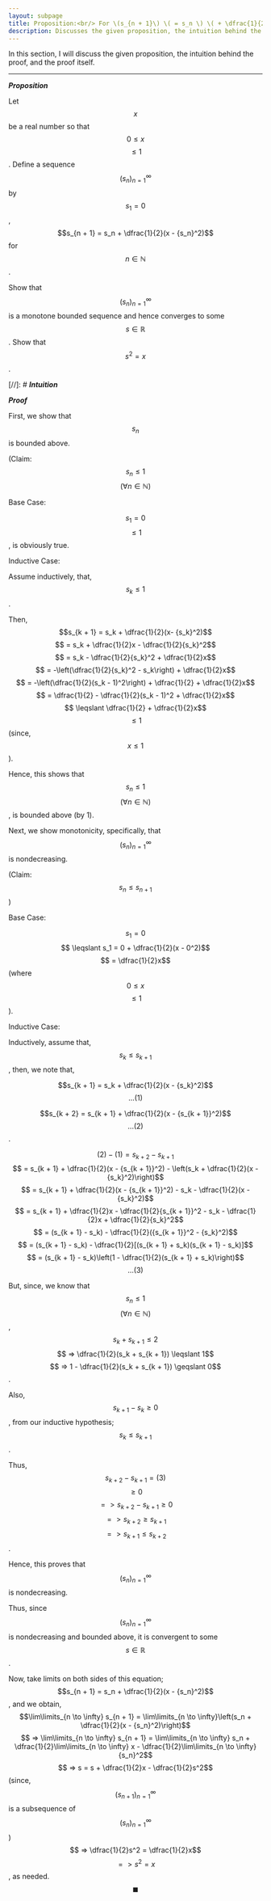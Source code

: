 ```yaml
---
layout: subpage
title: Proposition:<br/> For \(s_{n + 1}\) \( = s_n \) \( + \dfrac{1}{2}(x - {s_n}^2)\), prove that \(s_n\) converges
description: Discusses the given proposition, the intuition behind the proof, and the proof itself
---
```


In this section, I will discuss the given proposition, the intuition behind the proof, and the
proof itself.

---

_**Proposition**_

Let $$x$$ be a real number so that $$0 \leqslant x$$ $$ \leqslant 1$$. Define a
sequence $$(s_n)_{n=1}^\infty$$ by $$s_1 = 0$$,
$$s_{n + 1} = s_n + \dfrac{1}{2}(x - {s_n}^2)$$ for $$n \in \mathbb{N}$$.

Show that $$(s_n)_{n=1}^\infty$$ is a monotone bounded sequence and hence converges
to some $$s \in \mathbb{R}$$. Show that $$s^2 = x$$.

[//]: # _**Intuition**_

_**Proof**_

First, we show that $$s_n$$ is bounded above.

(Claim: $$s_n \leqslant 1$$ $$(\forall n \in \mathbb{N})$$

Base Case:

$$s_1 = 0$$ $$ \leqslant 1$$, is obviously true.

Inductive Case:

Assume inductively, that, $$s_k \leqslant 1$$.

Then, $$s_{k + 1} = s_k + \dfrac{1}{2}(x- {s_k}^2)$$
$$ = s_k + \dfrac{1}{2}x - \dfrac{1}{2}{s_k}^2$$
$$ = s_k - \dfrac{1}{2}{s_k}^2 + \dfrac{1}{2}x$$
$$ = -\left(\dfrac{1}{2}{s_k}^2 - s_k\right) + \dfrac{1}{2}x$$
$$ = -\left(\dfrac{1}{2}(s_k - 1)^2\right) + \dfrac{1}{2} + \dfrac{1}{2}x$$
$$ = \dfrac{1}{2} - \dfrac{1}{2}(s_k - 1)^2 + \dfrac{1}{2}x$$
$$ \leqslant \dfrac{1}{2} + \dfrac{1}{2}x$$ $$ \leqslant 1$$ (since, $$x \leqslant 1$$).

Hence, this shows that $$s_n \leqslant 1$$ $$(\forall n \in \mathbb{N})$$, is
bounded above (by 1).

Next, we show monotonicity, specifically, that $$(s_n)_{n=1}^\infty$$ is nondecreasing.

(Claim: $$s_n \leqslant s_{n + 1}$$)

Base Case:

$$s_1 = 0$$ $$ \leqslant s_1 = 0 + \dfrac{1}{2}(x - 0^2)$$
$$ = \dfrac{1}{2}x$$ (where $$0 \leqslant x$$ $$ \leqslant 1$$).

Inductive Case:

Inductively, assume that, $$s_k \leqslant s_{k + 1}$$, then, we note that,

$$s_{k + 1} = s_k + \dfrac{1}{2}(x - {s_k}^2)$$ $$ ...(1)$$

$$s_{k + 2} = s_{k + 1} + \dfrac{1}{2}(x - {s_{k + 1}}^2)$$ $$ ...(2)$$.

$$(2) - (1) = s_{k + 2} - s_{k + 1}$$
$$ = s_{k + 1} + \dfrac{1}{2}(x - {s_{k + 1}}^2) - \left(s_k + \dfrac{1}{2}(x - {s_k}^2)\right)$$
$$ = s_{k + 1} + \dfrac{1}{2}(x - {s_{k + 1}}^2) - s_k - \dfrac{1}{2}(x - {s_k}^2)$$
$$ = s_{k + 1} + \dfrac{1}{2}x - \dfrac{1}{2}{s_{k + 1}}^2 - s_k - \dfrac{1}{2}x + \dfrac{1}{2}{s_k}^2$$
$$ = (s_{k + 1} - s_k) - \dfrac{1}{2}({s_{k + 1}}^2 - {s_k}^2)$$
$$ = (s_{k + 1} - s_k) - \dfrac{1}{2}[(s_{k + 1} + s_k)(s_{k + 1} - s_k)]$$
$$ = (s_{k + 1} - s_k)\left(1 - \dfrac{1}{2}(s_{k + 1} + s_k)\right)$$ $$ ...(3)$$

But, since, we know that $$s_n \leqslant 1$$ $$(\forall n \in \mathbb{N})$$,
$$s_k + s_{k + 1} \leqslant 2$$ $$ => \dfrac{1}{2}(s_k + s_{k + 1}) \leqslant 1$$
$$ => 1 - \dfrac{1}{2}(s_k + s_{k + 1}) \geqslant 0$$.

Also, $$s_{k + 1} - s_k \geqslant 0$$, from our inductive hypothesis; $$s_k \leqslant s_{k + 1}$$.

Thus, $$s_{k + 2} - s_{k + 1} = (3)$$ $$ \geqslant 0$$ $$ => s_{k + 2} - s_{k + 1} \geqslant 0$$
$$ => s_{k + 2} \geqslant s_{k + 1}$$ $$ => s_{k + 1} \leqslant s_{k + 2}$$.

Hence, this proves that $$(s_n)_{n=1}^\infty$$ is nondecreasing.

Thus, since $$(s_n)_{n=1}^\infty$$ is nondecreasing and bounded above, it is convergent to some
$$s \in \mathbb{R}$$.

Now, take limits on both sides of this equation;
$$s_{n + 1} = s_n + \dfrac{1}{2}(x - {s_n}^2)$$, and we obtain,
$$\lim\limits_{n \to \infty} s_{n + 1} = \lim\limits_{n \to \infty}\left(s_n + \dfrac{1}{2}(x - {s_n}^2)\right)$$
$$ => \lim\limits_{n \to \infty} s_{n + 1} = \lim\limits_{n \to \infty} s_n + \dfrac{1}{2}\lim\limits_{n \to \infty} x - \dfrac{1}{2}\lim\limits_{n \to \infty} {s_n}^2$$
$$ => s = s + \dfrac{1}{2}x - \dfrac{1}{2}s^2$$
(since,  $$(s_{n + 1})_{n=1}^\infty$$ is a subsequence of $$(s_n)_{n=1}^\infty$$)
$$ => \dfrac{1}{2}s^2 = \dfrac{1}{2}x$$ $$ => s^2 = x$$, as needed. $$\blacksquare$$

